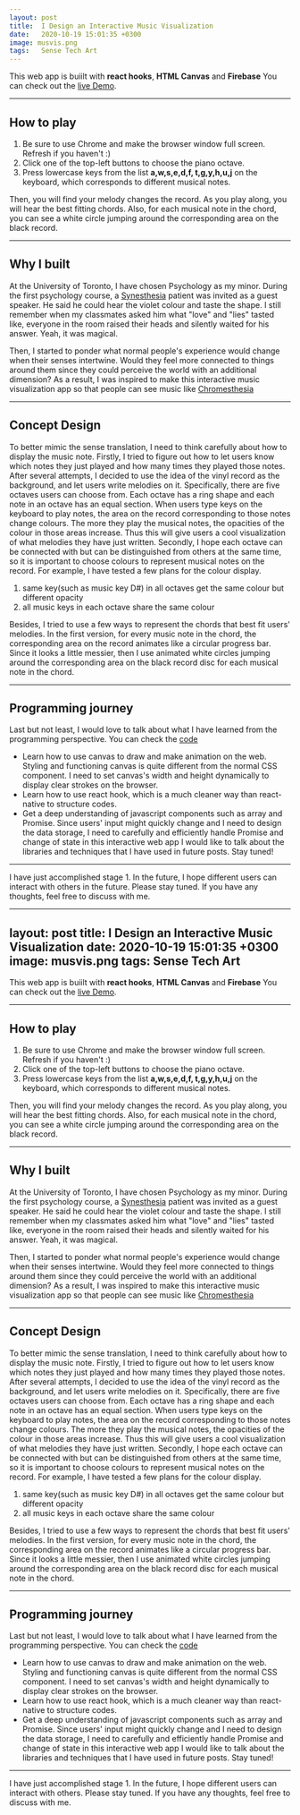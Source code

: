 ```yaml
---
layout: post
title:  I Design an Interactive Music Visualization
date:   2020-10-19 15:01:35 +0300
image: musvis.png
tags:   Sense Tech Art 
---
```


This web app is buiilt with __react hooks__, __HTML Canvas__ and 
__Firebase__
You can check out the <a href="https://vinyl-record-maker.web.app/"> live Demo</a>.

***

## How to play
1. Be sure to use Chrome and make the browser window full screen. Refresh if you haven't :)
2. Click one of the top-left buttons to choose the piano octave.
3. Press lowercase keys from the list **a,w,s,e,d,f, t,g,y,h,u,j** on the keyboard, which corresponds to different musical notes.

Then, you will find your melody changes the record. As you play along, you will hear the best fitting chords. Also, for each musical note in the chord, you can see a white circle jumping around the corresponding area on the black record.

***

## Why I built
At the University of Toronto, I have chosen Psychology as my minor. During the first psychology course, a <a href="https://en.wikipedia.org/wiki/Synesthesia">Synesthesia</a> patient was invited as a guest speaker. He said he could hear the violet colour and taste the shape.  I still remember when my classmates asked him what "love" and "lies" tasted like, everyone in the room raised their heads and silently waited for his answer. Yeah, it was magical.

Then, I started to ponder what normal people's experience would change when their senses intertwine. Would they feel more connected to things around them since they could perceive the world with an additional dimension?
As a result, I was inspired to make this interactive music visualization app so that people can see music like <a href="https://en.wikipedia.org/wiki/Chromesthesia#:~:text=Chromesthesia%20or%20sound%2Dto%2Dcolor,associations%2Fperceptions%20in%20daily%20life...">Chromesthesia</a>

***
## Concept Design

To better mimic the sense translation, I need to think carefully about how to display the music note. 
Firstly, I tried to figure out how to let users know which notes they just played and how many times they played those notes. After several attempts, I decided to use the idea of the vinyl record as the background, and let users write melodies on it. Specifically, there are five octaves users can choose from. Each octave has a ring shape and each note in an octave has an equal section. When users type keys on the keyboard to play notes, the area on the record corresponding to those notes change colours. The more they play the musical notes, the opacities of the colour in those areas increase. Thus this will give users a cool visualization of what melodies they have just written. 
Secondly, I hope each octave can be connected with but can be distinguished from others at the same time, so it is important to choose colours to represent musical notes on the record. For example, I have tested a few plans for the colour display.

1. same key(such as music key D#) in all octaves get the same colour but different opacity
2. all music keys in each octave share the same colour

Besides, I tried to use a few ways to represent the chords that best fit users' melodies. In the first version, for every music note in the chord, the corresponding area on the record animates like a circular progress bar. Since it looks a little messier, then I use animated white circles jumping around the corresponding area on the black record disc for each musical note in the chord.


*** 

## Programming journey


Last but not least, I would love to talk about what I have learned from the programming perspective. You can check the <a href="https://github.com/PYyu6/create-vinyl-record">code</a>

* Learn how to use canvas to draw and make animation on the web. Styling and functioning canvas is quite different from the normal CSS component. I need to set canvas's width and height dynamically to display clear strokes on the browser.
* Learn how to use react hook, which is a much cleaner way than react-native to structure codes.
* Get a deep understanding of javascript components such as array and Promise. Since users' input might quickly change and I need to design  the data storage, I need to carefully and efficiently handle Promise and change of state in this interactive web app
I would like to talk about the libraries and techniques that I have used in future posts. Stay tuned!

***

I have just accomplished stage 1. In the future, I hope different users can interact with others in the future. Please stay tuned. If you have any thoughts, feel free to discuss with me.

---
layout: post
title:  I Design an Interactive Music Visualization
date:   2020-10-19 15:01:35 +0300
image: musvis.png
tags:   Sense Tech Art
---

This web app is buiilt with __react hooks__, __HTML Canvas__ and 
__Firebase__
You can check out the <a href="https://vinyl-record-maker.web.app/"> live Demo</a>.

***

## How to play
1. Be sure to use Chrome and make the browser window full screen. Refresh if you haven't :)
2. Click one of the top-left buttons to choose the piano octave.
3. Press lowercase keys from the list **a,w,s,e,d,f, t,g,y,h,u,j** on the keyboard, which corresponds to different musical notes.

Then, you will find your melody changes the record. As you play along, you will hear the best fitting chords. Also, for each musical note in the chord, you can see a white circle jumping around the corresponding area on the black record.

***

## Why I built
At the University of Toronto, I have chosen Psychology as my minor. During the first psychology course, a <a href="https://en.wikipedia.org/wiki/Synesthesia">Synesthesia</a> patient was invited as a guest speaker. He said he could hear the violet colour and taste the shape.  I still remember when my classmates asked him what "love" and "lies" tasted like, everyone in the room raised their heads and silently waited for his answer. Yeah, it was magical.

Then, I started to ponder what normal people's experience would change when their senses intertwine. Would they feel more connected to things around them since they could perceive the world with an additional dimension?
As a result, I was inspired to make this interactive music visualization app so that people can see music like <a href="https://en.wikipedia.org/wiki/Chromesthesia#:~:text=Chromesthesia%20or%20sound%2Dto%2Dcolor,associations%2Fperceptions%20in%20daily%20life...">Chromesthesia</a>

***
## Concept Design

To better mimic the sense translation, I need to think carefully about how to display the music note. 
Firstly, I tried to figure out how to let users know which notes they just played and how many times they played those notes. After several attempts, I decided to use the idea of the vinyl record as the background, and let users write melodies on it. Specifically, there are five octaves users can choose from. Each octave has a ring shape and each note in an octave has an equal section. When users type keys on the keyboard to play notes, the area on the record corresponding to those notes change colours. The more they play the musical notes, the opacities of the colour in those areas increase. Thus this will give users a cool visualization of what melodies they have just written. 
Secondly, I hope each octave can be connected with but can be distinguished from others at the same time, so it is important to choose colours to represent musical notes on the record. For example, I have tested a few plans for the colour display.

1. same key(such as music key D#) in all octaves get the same colour but different opacity
2. all music keys in each octave share the same colour

Besides, I tried to use a few ways to represent the chords that best fit users' melodies. In the first version, for every music note in the chord, the corresponding area on the record animates like a circular progress bar. Since it looks a little messier, then I use animated white circles jumping around the corresponding area on the black record disc for each musical note in the chord.


*** 

## Programming journey


Last but not least, I would love to talk about what I have learned from the programming perspective. You can check the <a href="https://github.com/PYyu6/create-vinyl-record">code</a>

* Learn how to use canvas to draw and make animation on the web. Styling and functioning canvas is quite different from the normal CSS component. I need to set canvas's width and height dynamically to display clear strokes on the browser.
* Learn how to use react hook, which is a much cleaner way than react-native to structure codes.
* Get a deep understanding of javascript components such as array and Promise. Since users' input might quickly change and I need to design  the data storage, I need to carefully and efficiently handle Promise and change of state in this interactive web app
I would like to talk about the libraries and techniques that I have used in future posts. Stay tuned!

***

I have just accomplished stage 1. In the future, I hope different users can interact with others. Please stay tuned. If you have any thoughts, feel free to discuss with me.

